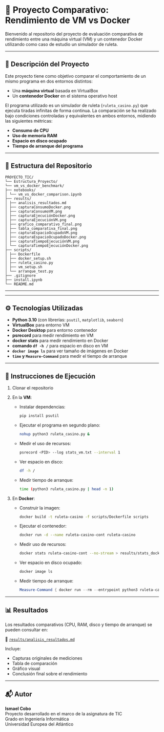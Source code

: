 # 🧪 Proyecto Comparativo: Rendimiento de VM vs Docker

Bienvenido al repositorio del proyecto de evaluación comparativa de rendimiento entre una máquina virtual (VM) y un contenedor Docker utilizando como caso de estudio un simulador de ruleta.

---

## 📝 Descripción del Proyecto

Este proyecto tiene como objetivo comparar el comportamiento de un mismo programa en dos entornos distintos:

* Una **máquina virtual** basada en VirtualBox  
* Un **contenedor Docker** en el sistema operativo host  

El programa utilizado es un simulador de ruleta (`ruleta_casino.py`) que ejecuta tiradas infinitas de forma continua. La comparación se ha realizado bajo condiciones controladas y equivalentes en ambos entornos, midiendo las siguientes métricas:

- **Consumo de CPU**
- **Uso de memoria RAM**
- **Espacio en disco ocupado**
- **Tiempo de arranque del programa**

---

## 📂 Estructura del Repositorio

```
PROYECTO_TIC/
└── Estructura_Proyecto/
└── vm_vs_docker_benchmark/
├── notebooks/
│ └── vm_vs_docker_comparison.ipynb
├── results/
│ ├── analisis_resultados.md
│ ├── capturaConsumoDocker.png
│ ├── capturaConsumoVM.png
│ ├── capturaEjecuciónDocker.png
│ ├── capturaEjecuciónVM.png
│ ├── grafico_comparativo_final.png
│ ├── tabla_comparativa_final.png
│ ├── capturaEspacioOcupadoVM.png
│ ├── capturaEspacioOcupadoDocker.png
│ ├── capturaTiempoEjecuciónVM.png
│ └── capturaTiempoEjecuciónDocker.png
├── scripts/
│ ├── Dockerfile
│ ├── docker_setup.sh
│ ├── ruleta_casino.py
│ ├── vm_setup.sh
│ └── arranque_test.py
├── .gitignore
├── install.ipynb
└── README.md
```

---


---

## ⚙️ Tecnologías Utilizadas

* **Python 3.10** (con librerías: `psutil`, `matplotlib`, `seaborn`)
* **VirtualBox** para entorno VM
* **Docker Desktop** para entorno contenedor
* **psrecord** para medir rendimiento en VM
* **docker stats** para medir rendimiento en Docker
* **comando `df -h /`** para espacio en disco en VM
* **`docker image ls`** para ver tamaño de imágenes en Docker
* **`time` y `Measure-Command`** para medir el tiempo de arranque

---

## 🚀 Instrucciones de Ejecución

1. Clonar el repositorio

2. En la **VM**:
   - Instalar dependencias:
     ```bash
     pip install psutil
     ```
   - Ejecutar el programa en segundo plano:
     ```bash
     nohup python3 ruleta_casino.py &
     ```
   - Medir el uso de recursos:
     ```bash
     psrecord <PID> --log stats_vm.txt --interval 1
     ```
   - Ver espacio en disco:
     ```bash
     df -h /
     ```
   - Medir tiempo de arranque:
     ```bash
     time (python3 ruleta_casino.py | head -n 1)
     ```

3. En **Docker**:
   - Construir la imagen:
     ```bash
     docker build -t ruleta-casino -f scripts/Dockerfile scripts
     ```
   - Ejecutar el contenedor:
     ```bash
     docker run -d --name ruleta-casino-cont ruleta-casino
     ```
   - Medir uso de recursos:
     ```bash
     docker stats ruleta-casino-cont --no-stream > results/stats_docker.txt
     ```
   - Ver espacio en disco ocupado:
     ```bash
     docker image ls
     ```
   - Medir tiempo de arranque:
     ```powershell
     Measure-Command { docker run --rm --entrypoint python3 ruleta-casino scripts/arranque_test.py }
     ```

---

## 📊 Resultados

Los resultados comparativos (CPU, RAM, disco y tiempo de arranque) se pueden consultar en:

🔎 [`results/analisis_resultados.md`](results/analisis_resultados.md)

Incluye:

* Capturas originales de mediciones
* Tabla de comparación
* Gráfico visual
* Conclusión final sobre el rendimiento

---

## 📬 Autor

**Ismael Cobo**  
Proyecto desarrollado en el marco de la asignatura de TIC  
Grado en Ingeniería Informática  
Universidad Europea del Atlántico
